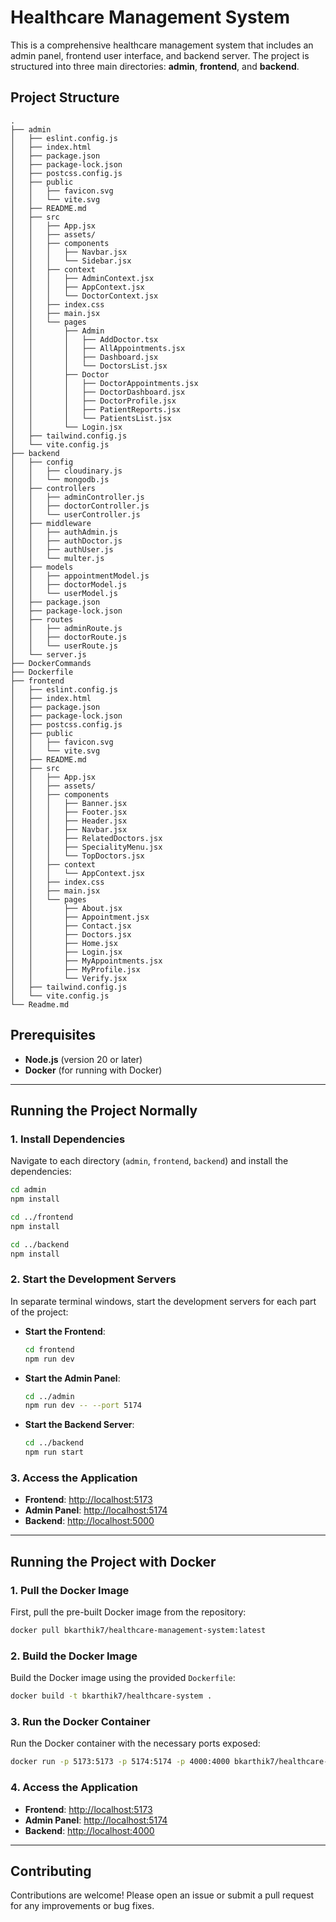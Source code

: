 # Healthcare Management System

This is a comprehensive healthcare management system that includes an admin panel, frontend user interface, and backend server. The project is structured into three main directories: **admin**, **frontend**, and **backend**.

## Project Structure

```
.
├── admin
│   ├── eslint.config.js
│   ├── index.html
│   ├── package.json
│   ├── package-lock.json
│   ├── postcss.config.js
│   ├── public
│   │   ├── favicon.svg
│   │   └── vite.svg
│   ├── README.md
│   ├── src
│   │   ├── App.jsx
│   │   ├── assets/
│   │   ├── components
│   │   │   ├── Navbar.jsx
│   │   │   └── Sidebar.jsx
│   │   ├── context
│   │   │   ├── AdminContext.jsx
│   │   │   ├── AppContext.jsx
│   │   │   └── DoctorContext.jsx
│   │   ├── index.css
│   │   ├── main.jsx
│   │   └── pages
│   │       ├── Admin
│   │       │   ├── AddDoctor.tsx
│   │       │   ├── AllAppointments.jsx
│   │       │   ├── Dashboard.jsx
│   │       │   └── DoctorsList.jsx
│   │       ├── Doctor
│   │       │   ├── DoctorAppointments.jsx
│   │       │   ├── DoctorDashboard.jsx
│   │       │   ├── DoctorProfile.jsx
│   │       │   ├── PatientReports.jsx
│   │       │   └── PatientsList.jsx
│   │       └── Login.jsx
│   ├── tailwind.config.js
│   └── vite.config.js
├── backend
│   ├── config
│   │   ├── cloudinary.js
│   │   └── mongodb.js
│   ├── controllers
│   │   ├── adminController.js
│   │   ├── doctorController.js
│   │   └── userController.js
│   ├── middleware
│   │   ├── authAdmin.js
│   │   ├── authDoctor.js
│   │   ├── authUser.js
│   │   └── multer.js
│   ├── models
│   │   ├── appointmentModel.js
│   │   ├── doctorModel.js
│   │   └── userModel.js
│   ├── package.json
│   ├── package-lock.json
│   ├── routes
│   │   ├── adminRoute.js
│   │   ├── doctorRoute.js
│   │   └── userRoute.js
│   └── server.js
├── DockerCommands
├── Dockerfile
├── frontend
│   ├── eslint.config.js
│   ├── index.html
│   ├── package.json
│   ├── package-lock.json
│   ├── postcss.config.js
│   ├── public
│   │   ├── favicon.svg
│   │   └── vite.svg
│   ├── README.md
│   ├── src
│   │   ├── App.jsx
│   │   ├── assets/
│   │   ├── components
│   │   │   ├── Banner.jsx
│   │   │   ├── Footer.jsx
│   │   │   ├── Header.jsx
│   │   │   ├── Navbar.jsx
│   │   │   ├── RelatedDoctors.jsx
│   │   │   ├── SpecialityMenu.jsx
│   │   │   └── TopDoctors.jsx
│   │   ├── context
│   │   │   └── AppContext.jsx
│   │   ├── index.css
│   │   ├── main.jsx
│   │   └── pages
│   │       ├── About.jsx
│   │       ├── Appointment.jsx
│   │       ├── Contact.jsx
│   │       ├── Doctors.jsx
│   │       ├── Home.jsx
│   │       ├── Login.jsx
│   │       ├── MyAppointments.jsx
│   │       ├── MyProfile.jsx
│   │       └── Verify.jsx
│   ├── tailwind.config.js
│   └── vite.config.js
└── Readme.md
```

## Prerequisites

- **Node.js** (version 20 or later)
- **Docker** (for running with Docker)

---

## Running the Project Normally

### 1. Install Dependencies

Navigate to each directory (`admin`, `frontend`, `backend`) and install the dependencies:

```bash
cd admin
npm install

cd ../frontend
npm install

cd ../backend
npm install
```

### 2. Start the Development Servers

In separate terminal windows, start the development servers for each part of the project:

- **Start the Frontend**:
  ```bash
  cd frontend
  npm run dev
  ```

- **Start the Admin Panel**:
  ```bash
  cd ../admin
  npm run dev -- --port 5174
  ```

- **Start the Backend Server**:
  ```bash
  cd ../backend
  npm run start
  ```

### 3. Access the Application

- **Frontend**: [http://localhost:5173](http://localhost:5173)
- **Admin Panel**: [http://localhost:5174](http://localhost:5174)
- **Backend**: [http://localhost:5000](http://localhost:5000)

---

## Running the Project with Docker

### 1. Pull the Docker Image

First, pull the pre-built Docker image from the repository:

```bash
docker pull bkarthik7/healthcare-management-system:latest
```

### 2. Build the Docker Image

Build the Docker image using the provided `Dockerfile`:

```bash
docker build -t bkarthik7/healthcare-system .
```

### 3. Run the Docker Container

Run the Docker container with the necessary ports exposed:

```bash
docker run -p 5173:5173 -p 5174:5174 -p 4000:4000 bkarthik7/healthcare-system
```

### 4. Access the Application

- **Frontend**: [http://localhost:5173](http://localhost:5173)
- **Admin Panel**: [http://localhost:5174](http://localhost:5174)
- **Backend**: [http://localhost:4000](http://localhost:4000)

---

## Contributing

Contributions are welcome! Please open an issue or submit a pull request for any improvements or bug fixes.

